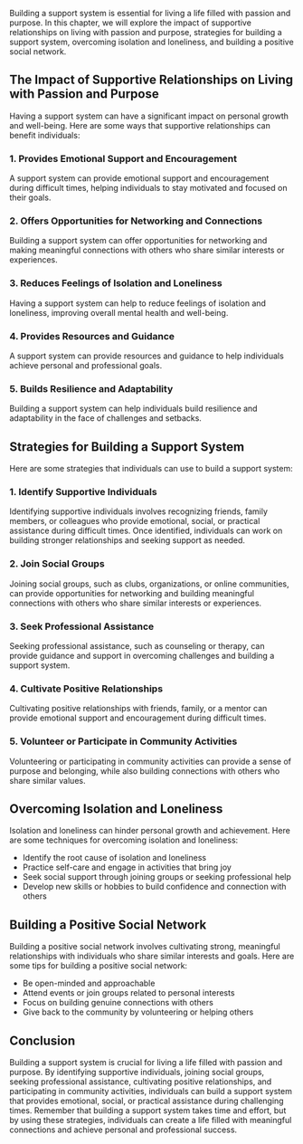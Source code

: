 
Building a support system is essential for living a life filled with passion and purpose. In this chapter, we will explore the impact of supportive relationships on living with passion and purpose, strategies for building a support system, overcoming isolation and loneliness, and building a positive social network.

The Impact of Supportive Relationships on Living with Passion and Purpose
-------------------------------------------------------------------------

Having a support system can have a significant impact on personal growth and well-being. Here are some ways that supportive relationships can benefit individuals:

### 1. Provides Emotional Support and Encouragement

A support system can provide emotional support and encouragement during difficult times, helping individuals to stay motivated and focused on their goals.

### 2. Offers Opportunities for Networking and Connections

Building a support system can offer opportunities for networking and making meaningful connections with others who share similar interests or experiences.

### 3. Reduces Feelings of Isolation and Loneliness

Having a support system can help to reduce feelings of isolation and loneliness, improving overall mental health and well-being.

### 4. Provides Resources and Guidance

A support system can provide resources and guidance to help individuals achieve personal and professional goals.

### 5. Builds Resilience and Adaptability

Building a support system can help individuals build resilience and adaptability in the face of challenges and setbacks.

Strategies for Building a Support System
----------------------------------------

Here are some strategies that individuals can use to build a support system:

### 1. Identify Supportive Individuals

Identifying supportive individuals involves recognizing friends, family members, or colleagues who provide emotional, social, or practical assistance during difficult times. Once identified, individuals can work on building stronger relationships and seeking support as needed.

### 2. Join Social Groups

Joining social groups, such as clubs, organizations, or online communities, can provide opportunities for networking and building meaningful connections with others who share similar interests or experiences.

### 3. Seek Professional Assistance

Seeking professional assistance, such as counseling or therapy, can provide guidance and support in overcoming challenges and building a support system.

### 4. Cultivate Positive Relationships

Cultivating positive relationships with friends, family, or a mentor can provide emotional support and encouragement during difficult times.

### 5. Volunteer or Participate in Community Activities

Volunteering or participating in community activities can provide a sense of purpose and belonging, while also building connections with others who share similar values.

Overcoming Isolation and Loneliness
-----------------------------------

Isolation and loneliness can hinder personal growth and achievement. Here are some techniques for overcoming isolation and loneliness:

* Identify the root cause of isolation and loneliness
* Practice self-care and engage in activities that bring joy
* Seek social support through joining groups or seeking professional help
* Develop new skills or hobbies to build confidence and connection with others

Building a Positive Social Network
----------------------------------

Building a positive social network involves cultivating strong, meaningful relationships with individuals who share similar interests and goals. Here are some tips for building a positive social network:

* Be open-minded and approachable
* Attend events or join groups related to personal interests
* Focus on building genuine connections with others
* Give back to the community by volunteering or helping others

Conclusion
----------

Building a support system is crucial for living a life filled with passion and purpose. By identifying supportive individuals, joining social groups, seeking professional assistance, cultivating positive relationships, and participating in community activities, individuals can build a support system that provides emotional, social, or practical assistance during challenging times. Remember that building a support system takes time and effort, but by using these strategies, individuals can create a life filled with meaningful connections and achieve personal and professional success.
